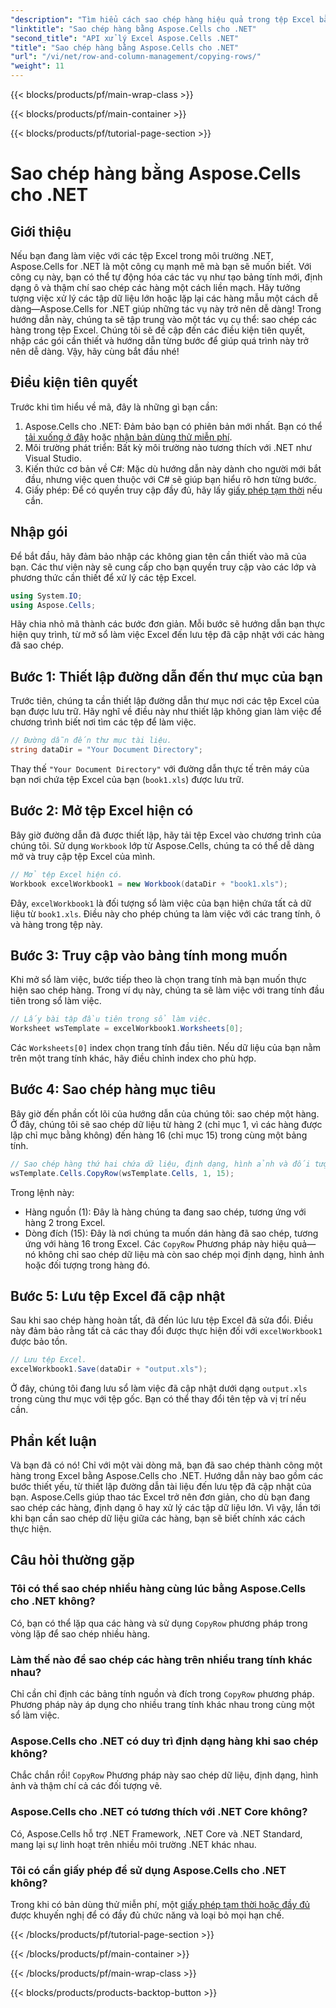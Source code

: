 ```yaml
---
"description": "Tìm hiểu cách sao chép hàng hiệu quả trong tệp Excel bằng Aspose.Cells cho .NET. Hướng dẫn từng bước này giúp đơn giản hóa việc sao chép hàng cho nhu cầu quản lý dữ liệu của bạn."
"linktitle": "Sao chép hàng bằng Aspose.Cells cho .NET"
"second_title": "API xử lý Excel Aspose.Cells .NET"
"title": "Sao chép hàng bằng Aspose.Cells cho .NET"
"url": "/vi/net/row-and-column-management/copying-rows/"
"weight": 11
---
```


{{< blocks/products/pf/main-wrap-class >}}

{{< blocks/products/pf/main-container >}}

{{< blocks/products/pf/tutorial-page-section >}}

# Sao chép hàng bằng Aspose.Cells cho .NET

## Giới thiệu
Nếu bạn đang làm việc với các tệp Excel trong môi trường .NET, Aspose.Cells for .NET là một công cụ mạnh mẽ mà bạn sẽ muốn biết. Với công cụ này, bạn có thể tự động hóa các tác vụ như tạo bảng tính mới, định dạng ô và thậm chí sao chép các hàng một cách liền mạch. Hãy tưởng tượng việc xử lý các tập dữ liệu lớn hoặc lặp lại các hàng mẫu một cách dễ dàng—Aspose.Cells for .NET giúp những tác vụ này trở nên dễ dàng! Trong hướng dẫn này, chúng ta sẽ tập trung vào một tác vụ cụ thể: sao chép các hàng trong tệp Excel. Chúng tôi sẽ đề cập đến các điều kiện tiên quyết, nhập các gói cần thiết và hướng dẫn từng bước để giúp quá trình này trở nên dễ dàng. Vậy, hãy cùng bắt đầu nhé!
## Điều kiện tiên quyết
Trước khi tìm hiểu về mã, đây là những gì bạn cần:
1. Aspose.Cells cho .NET: Đảm bảo bạn có phiên bản mới nhất. Bạn có thể [tải xuống ở đây](https://releases.aspose.com/cells/net/) hoặc [nhận bản dùng thử miễn phí](https://releases.aspose.com/).
2. Môi trường phát triển: Bất kỳ môi trường nào tương thích với .NET như Visual Studio.
3. Kiến thức cơ bản về C#: Mặc dù hướng dẫn này dành cho người mới bắt đầu, nhưng việc quen thuộc với C# sẽ giúp bạn hiểu rõ hơn từng bước.
4. Giấy phép: Để có quyền truy cập đầy đủ, hãy lấy [giấy phép tạm thời](https://purchase.aspose.com/temporary-license/) nếu cần.
## Nhập gói
Để bắt đầu, hãy đảm bảo nhập các không gian tên cần thiết vào mã của bạn. Các thư viện này sẽ cung cấp cho bạn quyền truy cập vào các lớp và phương thức cần thiết để xử lý các tệp Excel.
```csharp
using System.IO;
using Aspose.Cells;
```
Hãy chia nhỏ mã thành các bước đơn giản. Mỗi bước sẽ hướng dẫn bạn thực hiện quy trình, từ mở sổ làm việc Excel đến lưu tệp đã cập nhật với các hàng đã sao chép.
## Bước 1: Thiết lập đường dẫn đến thư mục của bạn
Trước tiên, chúng ta cần thiết lập đường dẫn thư mục nơi các tệp Excel của bạn được lưu trữ. Hãy nghĩ về điều này như thiết lập không gian làm việc để chương trình biết nơi tìm các tệp để làm việc.
```csharp
// Đường dẫn đến thư mục tài liệu.
string dataDir = "Your Document Directory";
```
Thay thế `"Your Document Directory"` với đường dẫn thực tế trên máy của bạn nơi chứa tệp Excel của bạn (`book1.xls`) được lưu trữ.
## Bước 2: Mở tệp Excel hiện có
Bây giờ đường dẫn đã được thiết lập, hãy tải tệp Excel vào chương trình của chúng tôi. Sử dụng `Workbook` lớp từ Aspose.Cells, chúng ta có thể dễ dàng mở và truy cập tệp Excel của mình.
```csharp
// Mở tệp Excel hiện có.
Workbook excelWorkbook1 = new Workbook(dataDir + "book1.xls");
```
Đây, `excelWorkbook1` là đối tượng sổ làm việc của bạn hiện chứa tất cả dữ liệu từ `book1.xls`. Điều này cho phép chúng ta làm việc với các trang tính, ô và hàng trong tệp này.
## Bước 3: Truy cập vào bảng tính mong muốn
Khi mở sổ làm việc, bước tiếp theo là chọn trang tính mà bạn muốn thực hiện sao chép hàng. Trong ví dụ này, chúng ta sẽ làm việc với trang tính đầu tiên trong sổ làm việc.
```csharp
// Lấy bài tập đầu tiên trong sổ làm việc.
Worksheet wsTemplate = excelWorkbook1.Worksheets[0];
```
Các `Worksheets[0]` index chọn trang tính đầu tiên. Nếu dữ liệu của bạn nằm trên một trang tính khác, hãy điều chỉnh index cho phù hợp.
## Bước 4: Sao chép hàng mục tiêu
Bây giờ đến phần cốt lõi của hướng dẫn của chúng tôi: sao chép một hàng. Ở đây, chúng tôi sẽ sao chép dữ liệu từ hàng 2 (chỉ mục 1, vì các hàng được lập chỉ mục bằng không) đến hàng 16 (chỉ mục 15) trong cùng một bảng tính.
```csharp
// Sao chép hàng thứ hai chứa dữ liệu, định dạng, hình ảnh và đối tượng vẽ sang hàng thứ 16.
wsTemplate.Cells.CopyRow(wsTemplate.Cells, 1, 15);
```
Trong lệnh này:
- Hàng nguồn (1): Đây là hàng chúng ta đang sao chép, tương ứng với hàng 2 trong Excel.
- Dòng đích (15): Đây là nơi chúng ta muốn dán hàng đã sao chép, tương ứng với hàng 16 trong Excel.
Các `CopyRow` Phương pháp này hiệu quả—nó không chỉ sao chép dữ liệu mà còn sao chép mọi định dạng, hình ảnh hoặc đối tượng trong hàng đó.
## Bước 5: Lưu tệp Excel đã cập nhật
Sau khi sao chép hàng hoàn tất, đã đến lúc lưu tệp Excel đã sửa đổi. Điều này đảm bảo rằng tất cả các thay đổi được thực hiện đối với `excelWorkbook1` được bảo tồn.
```csharp
// Lưu tệp Excel.
excelWorkbook1.Save(dataDir + "output.xls");
```
Ở đây, chúng tôi đang lưu sổ làm việc đã cập nhật dưới dạng `output.xls` trong cùng thư mục với tệp gốc. Bạn có thể thay đổi tên tệp và vị trí nếu cần.
## Phần kết luận
Và bạn đã có nó! Chỉ với một vài dòng mã, bạn đã sao chép thành công một hàng trong Excel bằng Aspose.Cells cho .NET. Hướng dẫn này bao gồm các bước thiết yếu, từ thiết lập đường dẫn tài liệu đến lưu tệp đã cập nhật của bạn. Aspose.Cells giúp thao tác Excel trở nên đơn giản, cho dù bạn đang sao chép các hàng, định dạng ô hay xử lý các tập dữ liệu lớn. Vì vậy, lần tới khi bạn cần sao chép dữ liệu giữa các hàng, bạn sẽ biết chính xác cách thực hiện.
## Câu hỏi thường gặp
### Tôi có thể sao chép nhiều hàng cùng lúc bằng Aspose.Cells cho .NET không?  
Có, bạn có thể lặp qua các hàng và sử dụng `CopyRow` phương pháp trong vòng lặp để sao chép nhiều hàng.
### Làm thế nào để sao chép các hàng trên nhiều trang tính khác nhau?  
Chỉ cần chỉ định các bảng tính nguồn và đích trong `CopyRow` phương pháp. Phương pháp này áp dụng cho nhiều trang tính khác nhau trong cùng một sổ làm việc.
### Aspose.Cells cho .NET có duy trì định dạng hàng khi sao chép không?  
Chắc chắn rồi! `CopyRow` Phương pháp này sao chép dữ liệu, định dạng, hình ảnh và thậm chí cả các đối tượng vẽ.
### Aspose.Cells cho .NET có tương thích với .NET Core không?  
Có, Aspose.Cells hỗ trợ .NET Framework, .NET Core và .NET Standard, mang lại sự linh hoạt trên nhiều môi trường .NET khác nhau.
### Tôi có cần giấy phép để sử dụng Aspose.Cells cho .NET không?  
Trong khi có bản dùng thử miễn phí, một [giấy phép tạm thời hoặc đầy đủ](https://purchase.aspose.com/buy) được khuyến nghị để có đầy đủ chức năng và loại bỏ mọi hạn chế.

{{< /blocks/products/pf/tutorial-page-section >}}

{{< /blocks/products/pf/main-container >}}

{{< /blocks/products/pf/main-wrap-class >}}

{{< blocks/products/products-backtop-button >}}